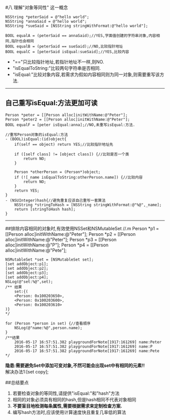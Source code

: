 #八 理解"对象等同性" 这一概念
	
	NSString *peterSaid = @"hello world";
	NSString *annaSaid = @"hello world";
	NSString *sueSaid = [NSString stringWithFormat:@"hello world"];
	
	BOOL equalA = (peterSaid == annaSaid);//YES,字面值创建的字符串对象,内容相同,指针也会相同
	BOOL equalB = (peterSaid == sueSaid);//NO,比较指针地址
	BOOL equalC = [peterSaid isEqual:sueSaid];//YES,比较内容
* "=="只比较指针地址,若指针地址不一样,则NO.
* "isEqualToString:"比较两句字符串是否相同.
* "isEqual:"比较对象内容,若需求为假如内容相同则为同一对象,则需要重写该方法.
---    
## 自己重写isEqual:方法更加可读

	Person *peter = [[Person alloc]initWithName:@"Peter"];
	Person *peter2 = [[Person alloc]initWithName:@"Peter"];
	BOOL equalF = [peter isEqual:anna];//NO,未重写isEqual:方法.
	
	//重写Person对象的isEqual:方法
	- (BOOL)isEqual:(id)object{
    	if(self == object) return YES;//比较指针地址先
    	
    	if ([self class] != [object class]) {//比较是否一个类
        	return NO;
    	}
    	
    	Person *otherPerson = (Person*)object;
    	if (![_name isEqualToString:otherPerson.name]) {//比较内容
        	return NO;
    	}
    	return YES;
	}
	- (NSUInteger)hash{//避免重复应该自己重写一套算法
    	NSString *stringToHash = [NSString stringWithFormat:@"%@",_name];
    	return [stringToHash hash];
	}  


---
##排除内容相同的对象时,有效使用NSSet和NSMutableSet
	//.m
	Person *p1 = [[Person alloc]initWithName:@"Peter"];
	Person *p2 = [[Person alloc]initWithName:@"Peter"];
	Person *p3 = [[Person alloc]initWithName:@"P"];
	Person *p4 = [[Person alloc]initWithName:@"Pete"];
	      
	NSMutableSet *set = [NSMutableSet set];
	[set addObject:p1];
	[set addObject:p2];
	[set addObject:p3];
	[set addObject:p4];
	NSLog(@"set:%@",set);
	/** 结果
		set:{(
    	<Person: 0x100203650>,
    	<Person: 0x100203600>,
    	<Person: 0x100203610>
	)}
	*/   
	
	for (Person *person in set) {//查看顺序
		NSLog(@"name:%@",person.name);
	}
	/**结果
		2016-05-17 16:57:51.382 playgroundForNote[1917:161269] name:Peter
		2016-05-17 16:57:51.382 playgroundForNote[1917:161269] name:P
		2016-05-17 16:57:51.382 playgroundForNote[1917:161269] name:Pete
	*/

**隐患:需要避免Set中添加可变对象,不然可能会出现set中有相同的元素!!**  
解决办法1:[set copy];

##总结要点
1. 若要检查对象的等同性,请提供"isEqual:"和"hash"方法
2. 相同的对象必须具有相同的hash,但是hash相同不代表对象相同
3. **不要盲目地检测每条属性,需要根据需求来定制检查方案.**
4. 编写hash方法时,应该使用计算速度快且重复几率低的算法





